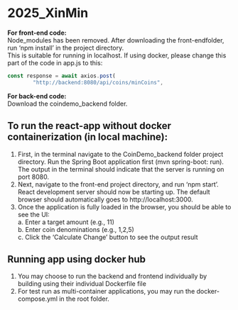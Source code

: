 # 2025_XinMin
**For front-end code:**\
Node_modules has been removed. After downloading the front-endfolder, run ‘npm install’ in the project directory.\
This is suitable for running in localhost. If using docker, please change this part of the code in app.js to this:
```javascript
const response = await axios.post(
        "http://backend:8080/api/coins/minCoins",
```
**For back-end code:**\
Download the coindemo_backend folder.

## To run the react-app without docker containerization (in local machine):
1)	First, in the terminal navigate to the CoinDemo_backend folder project directory. Run the Spring Boot application first (mvn spring-boot: run). The output in the terminal should indicate that the server is running on port 8080.
2)	Next, navigate to the front-end project directory, and run ‘npm start’. React development server should now be starting up. The default browser should automatically goes to http://localhost:3000.
3)	Once the application is fully loaded in the browser, you should be able to see the UI:\
 a.	Enter a target amount (e.g., 11)\
 b.	Enter coin denominations (e.g., 1,2,5)\
 c.	Click the ‘Calculate Change’ button to see the output result

## Running app using docker hub
1) You may choose to run the backend and frontend individually by building using their individual Dockerfile file
2) For test run as multi-container applications, you may run the docker-compose.yml in the root folder.
